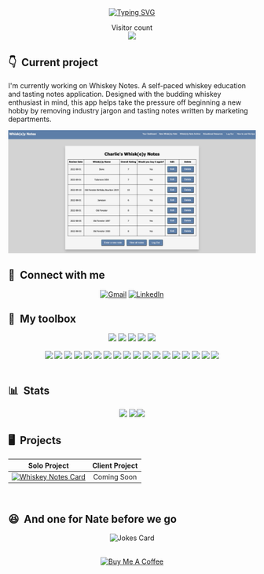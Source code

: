 <div align="center">
<a href="https://git.io/typing-svg"><img src="https://readme-typing-svg.herokuapp.com?font=Special+Elite&size=48&duration=4000&pause=400&color=607EAA&background=000000&center=true&multiline=true&width=1000&height=360&lines=Hello+World!;I'm+Todd.;Full+Stack+Software+Developer;Coffee+Enthusiast;Serial+Kilter;BBQ+Fanatic" alt="Typing SVG" /></a></div>

<p align="center"> 
  Visitor count<br>
  <img src="https://profile-counter.glitch.me/toddcmccoy/count.svg" />
</p>



## 👇 &nbsp;Current project


I'm currently working on Whiskey Notes. A self-paced whiskey education and tasting notes application. Designed with the budding whiskey enthusiast in mind, this app helps take the pressure off beginning a new hobby by removing industry jargon and tasting notes written by marketing departments.

<img src="https://github.com/toddcmccoy/toddcmccoy/blob/main/whiskey-note-dashboard.png" />


## 🖖 &nbsp;Connect with me
<p align="center">
<a href="mailto:tcmccoy@gmail.com"><img src="https://img.shields.io/badge/Gmail-D14836?style=for-the-badge&logo=gmail&logoColor=white" alt="Gmail" /></a>
<a href="https://www.linkedin.com/in/toddcmccoy/"><img src="https://img.shields.io/badge/LinkedIn-0077B5?style=for-the-badge&logo=linkedin&logoColor=white" alt="LinkedIn" /></a>
</p>

## 🧰 &nbsp;My toolbox
<div align="center">
<img src="https://img.shields.io/badge/html5-%23E34F26.svg?style=for-the-badge&logo=html5&logoColor=white" />
<img src="https://img.shields.io/badge/css3-%231572B6.svg?style=for-the-badge&logo=css3&logoColor=white" />
<img src="https://img.shields.io/badge/javascript-%23323330.svg?style=for-the-badge&logo=javascript&logoColor=%23F7DF1E" />
<img src="https://img.shields.io/badge/react-%2320232a.svg?style=for-the-badge&logo=react&logoColor=%2361DAFB" />
<img src="https://img.shields.io/badge/redux-%23593d88.svg?style=for-the-badge&logo=redux&logoColor=white" />
</div><br />
<div align="center">
<img src="https://img.shields.io/badge/.NET-5C2D91?style=for-the-badge&logo=.net&logoColor=white" />
<img src="https://img.shields.io/badge/c%23-%23239120.svg?style=for-the-badge&logo=c-sharp&logoColor=white" />
<img src="https://img.shields.io/badge/express.js-%23404d59.svg?style=for-the-badge&logo=express&logoColor=%2361DAFB" />
<img src="https://img.shields.io/badge/github-%23121011.svg?style=for-the-badge&logo=github&logoColor=white" />
<img src="https://img.shields.io/badge/jira-%230A0FFF.svg?style=for-the-badge&logo=jira&logoColor=white" />
<img src="https://img.shields.io/badge/jquery-%230769AD.svg?style=for-the-badge&logo=jquery&logoColor=white" />
<img src="https://img.shields.io/badge/MUI-%230081CB.svg?style=for-the-badge&logo=mui&logoColor=white" />
<img src="https://img.shields.io/badge/NPM-%23000000.svg?style=for-the-badge&logo=npm&logoColor=white" />
<img src="https://img.shields.io/badge/node.js-6DA55F?style=for-the-badge&logo=node.js&logoColor=white" />
<img src="https://img.shields.io/badge/Notion-%23000000.svg?style=for-the-badge&logo=notion&logoColor=white" />
<img src="https://img.shields.io/badge/Postman-FF6C37?style=for-the-badge&logo=postman&logoColor=white" />
<img src="https://img.shields.io/badge/postgres-%23316192.svg?style=for-the-badge&logo=postgresql&logoColor=white" />
<img src="https://img.shields.io/badge/React_Router-CA4245?style=for-the-badge&logo=react-router&logoColor=white" />
<img src="https://img.shields.io/badge/Sketch-FFB387?style=for-the-badge&logo=sketch&logoColor=black" />
<img src="https://img.shields.io/badge/Slack-4A154B?style=for-the-badge&logo=slack&logoColor=white" />
<img src="https://img.shields.io/badge/Trello-0052CC?style=for-the-badge&logo=trello&logoColor=white" />
<img src="https://img.shields.io/badge/Visual%20Studio%20Code-0078d7.svg?style=for-the-badge&logo=visual-studio-code&logoColor=white" />
<img src="https://img.shields.io/badge/Zoom-2D8CFF?style=for-the-badge&logo=zoom&logoColor=white" />
</div>
<br />

## 📊 &nbsp;Stats
<div align="center">
<img height="240em" src="http://github-readme-streak-stats.herokuapp.com?user=toddcmccoy&theme=dark&hide_border=true" />
<img height="240em" src="https://github-readme-stats.vercel.app/api?username=toddcmccoy&show_icons=true&theme=dark&hide_border=true&count_private=true&include_all_commits=true" /><img height="240em" src="https://github-readme-stats.vercel.app/api/top-langs/?username=toddcmccoy&show_icons=true&theme=dark&hide_border=true" /><br />
</div>

## 🖥 &nbsp;Projects

<div align="center">


Solo Project | Client Project | 
:------------: | :-------------: | 
[![Whiskey Notes Card](https://github-readme-stats.vercel.app/api/pin/?username=toddcmccoy&repo=whiskey_notes&show_icons=true&theme=dark&hide_border=true)](https://github.com/toddcmccoy/whiskey_notes) | Coming Soon |


</div>
<br />

## 😆 &nbsp;And one for Nate before we go

<div align="center">

<img src="https://readme-jokes.vercel.app/api?hide_border&theme=gradientBlue" alt="Jokes Card" />

</div>
<br />
<p align="center">
<a href="https://www.buymeacoffee.com/toddcmccoy" target="_blank"><img src="https://cdn.buymeacoffee.com/buttons/v2/default-red.png" alt="Buy Me A Coffee" width="150" ></a></p>

<!---
toddcmccoy/toddcmccoy is a ✨ special ✨ repository because its `README.md` (this file) appears on your GitHub profile.
You can click the Preview link to take a look at your changes.
--->
